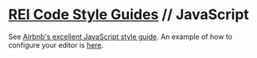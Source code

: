 # [REI Code Style Guides](/README.md) // JavaScript

See [Airbnb's excellent JavaScript style guide](//github.com/airbnb/javascript). An example of how to configure your editor is [here](//github.com/rei/code-style-guides#editor-configuration).